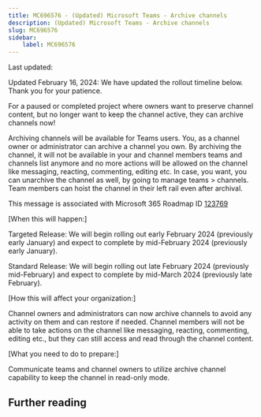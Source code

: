 ```yaml
---
title: MC696576 - (Updated) Microsoft Teams - Archive channels
description: (Updated) Microsoft Teams - Archive channels
slug: MC696576
sidebar:
    label: MC696576
---
```



Last updated: 

<p style="">Updated February 16, 2024: We have updated the rollout timeline below. Thank you for your patience.</p><p style="">For a paused or completed project where owners want to preserve channel content, but no longer want to keep the channel active, they can archive channels now!<br></p><p>Archiving channels will be available for Teams users. You, as a channel owner or administrator can archive a channel you own. By archiving the channel, it will not be available in your and channel members teams and channels list anymore and no more actions will be allowed on the channel like messaging, reacting, commenting, editing etc. In case, you want, you can unarchive the channel as well, by going to manage teams &gt; channels. Team members can hoist the channel in their left rail even after archival.</p>
<p>This message is associated with Microsoft 365 Roadmap ID <a href="https://www.microsoft.com/microsoft-365/roadmap?filters=&amp;searchterms=123769" target="_blank">123769</a></p>
<p>[When this will happen:]</p><p>Targeted Release: We will begin rolling out early February 2024 (previously early January) and expect to complete by mid-February 2024 (previously early January).</p><p>Standard Release: We will begin rolling out late February 2024 (previously mid-February) and expect to complete by mid-March 2024 (previously late February).</p>

<p>[How this will affect your organization:]</p>

<p>Channel owners and administrators can now archive channels to avoid any activity on them and can restore if needed. Channel members will not be able to take actions on the channel like messaging, reacting, commenting, editing etc., but they can still access and read through the channel content.&nbsp;</p>
<p>[What you need to do to prepare:]</p>

<p>Communicate teams and channel owners to utilize archive channel capability to keep the channel in read-only mode.&nbsp;</p>

## Further reading
